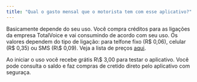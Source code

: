 ```yaml
---
title: "Qual o gasto mensal que o motorista tem com esse aplicativo?"
---
```


<p>Basicamente depende do seu uso. Você compra créditos para as ligações da empresa TotalVoice e vai consumindo de acordo com seu uso. Os valores dependem do tipo de ligação: para telfone fixo (R$ 0,06), celular (R$ 0,35) ou SMS (R\$ 0,09). Veja a lista de preços <a href="https://www.totalvoice.com.br/precos." target="_blank">aqui</a>.</p>

<p>Ao iniciar o uso você recebe grátis R\$ 3,00 para testar o aplicativo. Você pode consulta o saldo e faz compras de cretido direto pelo aplicativo com seguraça.</p>
